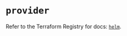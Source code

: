 # `provider`

Refer to the Terraform Registry for docs: [`helm`](https://registry.terraform.io/providers/hashicorp/helm/2.16.1/docs).
